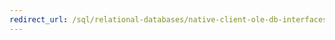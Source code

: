 ```yaml
---
redirect_url: /sql/relational-databases/native-client-ole-db-interfaces/ibcpsession-bcpcolfmt-ole-db?toc=%2fsql%2frelational-databases%2fnative-client-ole-db-interfaces%2ftoc.json
---
```

